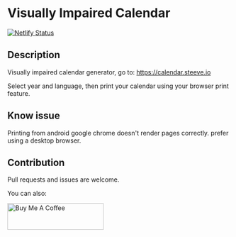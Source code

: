 # Visually Impaired Calendar

[![Netlify Status](https://api.netlify.com/api/v1/badges/aee45672-0821-430b-a0f2-58156c1fa7f8/deploy-status)](https://app.netlify.com/sites/musing-chandrasekhar-1d7f78/deploys)

## Description

Visually impaired calendar generator, go to: https://calendar.steeve.io 

Select year and language, then print your calendar using your browser print feature.


## Know issue

Printing from android google chrome doesn't render pages correctly. prefer using a desktop browser.


## Contribution

Pull requests and issues are welcome.

You can also:

<a href="https://www.buymeacoffee.com/steevec" target="_blank"><img src="https://cdn.buymeacoffee.com/buttons/v2/default-yellow.png" alt="Buy Me A Coffee" style="height: 60px !important;width: 217px !important;" ></a>
